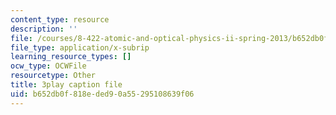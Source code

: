 ```yaml
---
content_type: resource
description: ''
file: /courses/8-422-atomic-and-optical-physics-ii-spring-2013/b652db0f818eded90a55295108639f06_vyDnTx4gTis.srt
file_type: application/x-subrip
learning_resource_types: []
ocw_type: OCWFile
resourcetype: Other
title: 3play caption file
uid: b652db0f-818e-ded9-0a55-295108639f06
---
```

